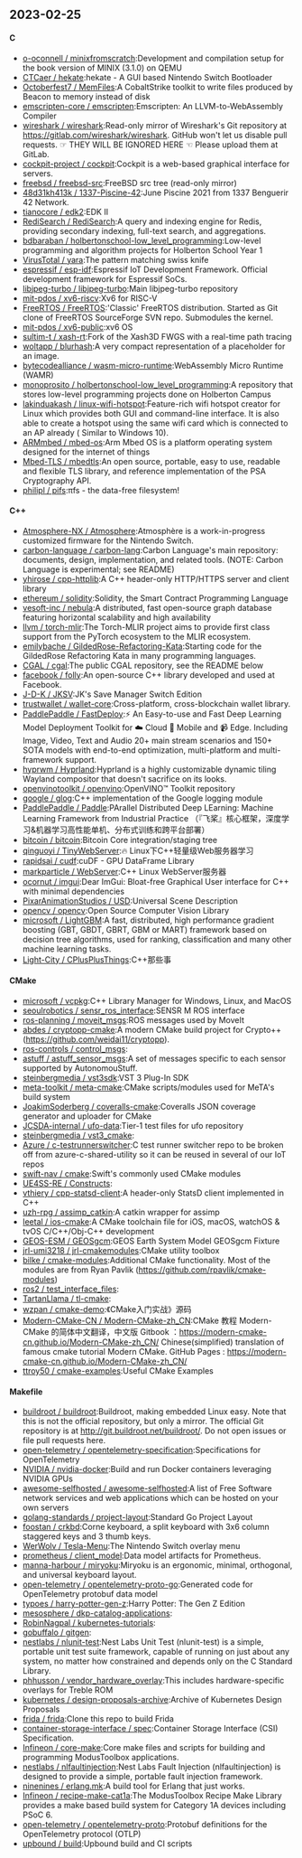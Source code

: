 ## 2023-02-25

#### C
* [o-oconnell / minixfromscratch](https://github.com/o-oconnell/minixfromscratch):Development and compilation setup for the book version of MINIX (3.1.0) on QEMU
* [CTCaer / hekate](https://github.com/CTCaer/hekate):hekate - A GUI based Nintendo Switch Bootloader
* [Octoberfest7 / MemFiles](https://github.com/Octoberfest7/MemFiles):A CobaltStrike toolkit to write files produced by Beacon to memory instead of disk
* [emscripten-core / emscripten](https://github.com/emscripten-core/emscripten):Emscripten: An LLVM-to-WebAssembly Compiler
* [wireshark / wireshark](https://github.com/wireshark/wireshark):Read-only mirror of Wireshark's Git repository at https://gitlab.com/wireshark/wireshark. GitHub won't let us disable pull requests. ☞ THEY WILL BE IGNORED HERE ☜ Please upload them at GitLab.
* [cockpit-project / cockpit](https://github.com/cockpit-project/cockpit):Cockpit is a web-based graphical interface for servers.
* [freebsd / freebsd-src](https://github.com/freebsd/freebsd-src):FreeBSD src tree (read-only mirror)
* [48d31kh413k / 1337-Piscine-42](https://github.com/48d31kh413k/1337-Piscine-42):June Piscine 2021 from 1337 Benguerir 42 Network.
* [tianocore / edk2](https://github.com/tianocore/edk2):EDK II
* [RediSearch / RediSearch](https://github.com/RediSearch/RediSearch):A query and indexing engine for Redis, providing secondary indexing, full-text search, and aggregations.
* [bdbaraban / holbertonschool-low_level_programming](https://github.com/bdbaraban/holbertonschool-low_level_programming):Low-level programming and algorithm projects for Holberton School Year 1
* [VirusTotal / yara](https://github.com/VirusTotal/yara):The pattern matching swiss knife
* [espressif / esp-idf](https://github.com/espressif/esp-idf):Espressif IoT Development Framework. Official development framework for Espressif SoCs.
* [libjpeg-turbo / libjpeg-turbo](https://github.com/libjpeg-turbo/libjpeg-turbo):Main libjpeg-turbo repository
* [mit-pdos / xv6-riscv](https://github.com/mit-pdos/xv6-riscv):Xv6 for RISC-V
* [FreeRTOS / FreeRTOS](https://github.com/FreeRTOS/FreeRTOS):'Classic' FreeRTOS distribution. Started as Git clone of FreeRTOS SourceForge SVN repo. Submodules the kernel.
* [mit-pdos / xv6-public](https://github.com/mit-pdos/xv6-public):xv6 OS
* [sultim-t / xash-rt](https://github.com/sultim-t/xash-rt):Fork of the Xash3D FWGS with a real-time path tracing
* [woltapp / blurhash](https://github.com/woltapp/blurhash):A very compact representation of a placeholder for an image.
* [bytecodealliance / wasm-micro-runtime](https://github.com/bytecodealliance/wasm-micro-runtime):WebAssembly Micro Runtime (WAMR)
* [monoprosito / holbertonschool-low_level_programming](https://github.com/monoprosito/holbertonschool-low_level_programming):A repository that stores low-level programming projects done on Holberton Campus
* [lakinduakash / linux-wifi-hotspot](https://github.com/lakinduakash/linux-wifi-hotspot):Feature-rich wifi hotspot creator for Linux which provides both GUI and command-line interface. It is also able to create a hotspot using the same wifi card which is connected to an AP already ( Similar to Windows 10).
* [ARMmbed / mbed-os](https://github.com/ARMmbed/mbed-os):Arm Mbed OS is a platform operating system designed for the internet of things
* [Mbed-TLS / mbedtls](https://github.com/Mbed-TLS/mbedtls):An open source, portable, easy to use, readable and flexible TLS library, and reference implementation of the PSA Cryptography API.
* [philipl / pifs](https://github.com/philipl/pifs):πfs - the data-free filesystem!

#### C++
* [Atmosphere-NX / Atmosphere](https://github.com/Atmosphere-NX/Atmosphere):Atmosphère is a work-in-progress customized firmware for the Nintendo Switch.
* [carbon-language / carbon-lang](https://github.com/carbon-language/carbon-lang):Carbon Language's main repository: documents, design, implementation, and related tools. (NOTE: Carbon Language is experimental; see README)
* [yhirose / cpp-httplib](https://github.com/yhirose/cpp-httplib):A C++ header-only HTTP/HTTPS server and client library
* [ethereum / solidity](https://github.com/ethereum/solidity):Solidity, the Smart Contract Programming Language
* [vesoft-inc / nebula](https://github.com/vesoft-inc/nebula):A distributed, fast open-source graph database featuring horizontal scalability and high availability
* [llvm / torch-mlir](https://github.com/llvm/torch-mlir):The Torch-MLIR project aims to provide first class support from the PyTorch ecosystem to the MLIR ecosystem.
* [emilybache / GildedRose-Refactoring-Kata](https://github.com/emilybache/GildedRose-Refactoring-Kata):Starting code for the GildedRose Refactoring Kata in many programming languages.
* [CGAL / cgal](https://github.com/CGAL/cgal):The public CGAL repository, see the README below
* [facebook / folly](https://github.com/facebook/folly):An open-source C++ library developed and used at Facebook.
* [J-D-K / JKSV](https://github.com/J-D-K/JKSV):JK's Save Manager Switch Edition
* [trustwallet / wallet-core](https://github.com/trustwallet/wallet-core):Cross-platform, cross-blockchain wallet library.
* [PaddlePaddle / FastDeploy](https://github.com/PaddlePaddle/FastDeploy):⚡️
An Easy-to-use and Fast Deep Learning Model Deployment Toolkit for
☁️
Cloud
📱
Mobile and
📹
Edge. Including Image, Video, Text and Audio 20+ main stream scenarios and 150+ SOTA models with end-to-end optimization, multi-platform and multi-framework support.
* [hyprwm / Hyprland](https://github.com/hyprwm/Hyprland):Hyprland is a highly customizable dynamic tiling Wayland compositor that doesn't sacrifice on its looks.
* [openvinotoolkit / openvino](https://github.com/openvinotoolkit/openvino):OpenVINO™ Toolkit repository
* [google / glog](https://github.com/google/glog):C++ implementation of the Google logging module
* [PaddlePaddle / Paddle](https://github.com/PaddlePaddle/Paddle):PArallel Distributed Deep LEarning: Machine Learning Framework from Industrial Practice （『飞桨』核心框架，深度学习&机器学习高性能单机、分布式训练和跨平台部署）
* [bitcoin / bitcoin](https://github.com/bitcoin/bitcoin):Bitcoin Core integration/staging tree
* [qinguoyi / TinyWebServer](https://github.com/qinguoyi/TinyWebServer):🔥
Linux下C++轻量级Web服务器学习
* [rapidsai / cudf](https://github.com/rapidsai/cudf):cuDF - GPU DataFrame Library
* [markparticle / WebServer](https://github.com/markparticle/WebServer):C++ Linux WebServer服务器
* [ocornut / imgui](https://github.com/ocornut/imgui):Dear ImGui: Bloat-free Graphical User interface for C++ with minimal dependencies
* [PixarAnimationStudios / USD](https://github.com/PixarAnimationStudios/USD):Universal Scene Description
* [opencv / opencv](https://github.com/opencv/opencv):Open Source Computer Vision Library
* [microsoft / LightGBM](https://github.com/microsoft/LightGBM):A fast, distributed, high performance gradient boosting (GBT, GBDT, GBRT, GBM or MART) framework based on decision tree algorithms, used for ranking, classification and many other machine learning tasks.
* [Light-City / CPlusPlusThings](https://github.com/Light-City/CPlusPlusThings):C++那些事

#### CMake
* [microsoft / vcpkg](https://github.com/microsoft/vcpkg):C++ Library Manager for Windows, Linux, and MacOS
* [seoulrobotics / sensr_ros_interface](https://github.com/seoulrobotics/sensr_ros_interface):SENSR M ROS interface
* [ros-planning / moveit_msgs](https://github.com/ros-planning/moveit_msgs):ROS messages used by MoveIt
* [abdes / cryptopp-cmake](https://github.com/abdes/cryptopp-cmake):A modern CMake build project for Crypto++ (https://github.com/weidai11/cryptopp).
* [ros-controls / control_msgs](https://github.com/ros-controls/control_msgs):
* [astuff / astuff_sensor_msgs](https://github.com/astuff/astuff_sensor_msgs):A set of messages specific to each sensor supported by AutonomouStuff.
* [steinbergmedia / vst3sdk](https://github.com/steinbergmedia/vst3sdk):VST 3 Plug-In SDK
* [meta-toolkit / meta-cmake](https://github.com/meta-toolkit/meta-cmake):CMake scripts/modules used for MeTA's build system
* [JoakimSoderberg / coveralls-cmake](https://github.com/JoakimSoderberg/coveralls-cmake):Coveralls JSON coverage generator and uploader for CMake
* [JCSDA-internal / ufo-data](https://github.com/JCSDA-internal/ufo-data):Tier-1 test files for ufo repository
* [steinbergmedia / vst3_cmake](https://github.com/steinbergmedia/vst3_cmake):
* [Azure / c-testrunnerswitcher](https://github.com/Azure/c-testrunnerswitcher):C test runner switcher repo to be broken off from azure-c-shared-utility so it can be reused in several of our IoT repos
* [swift-nav / cmake](https://github.com/swift-nav/cmake):Swift's commonly used CMake modules
* [UE4SS-RE / Constructs](https://github.com/UE4SS-RE/Constructs):
* [vthiery / cpp-statsd-client](https://github.com/vthiery/cpp-statsd-client):A header-only StatsD client implemented in C++
* [uzh-rpg / assimp_catkin](https://github.com/uzh-rpg/assimp_catkin):A catkin wrapper for assimp
* [leetal / ios-cmake](https://github.com/leetal/ios-cmake):A CMake toolchain file for iOS, macOS, watchOS & tvOS C/C++/Obj-C++ development
* [GEOS-ESM / GEOSgcm](https://github.com/GEOS-ESM/GEOSgcm):GEOS Earth System Model GEOSgcm Fixture
* [jrl-umi3218 / jrl-cmakemodules](https://github.com/jrl-umi3218/jrl-cmakemodules):CMake utility toolbox
* [bilke / cmake-modules](https://github.com/bilke/cmake-modules):Additional CMake functionality. Most of the modules are from Ryan Pavlik (https://github.com/rpavlik/cmake-modules)
* [ros2 / test_interface_files](https://github.com/ros2/test_interface_files):
* [TartanLlama / tl-cmake](https://github.com/TartanLlama/tl-cmake):
* [wzpan / cmake-demo](https://github.com/wzpan/cmake-demo):《CMake入门实战》源码
* [Modern-CMake-CN / Modern-CMake-zh_CN](https://github.com/Modern-CMake-CN/Modern-CMake-zh_CN):CMake 教程 Modern-CMake 的简体中文翻译，中文版 Gitbook ：https://modern-cmake-cn.github.io/Modern-CMake-zh_CN/ Chinese(simplified) translation of famous cmake tutorial Modern CMake. GitHub Pages : https://modern-cmake-cn.github.io/Modern-CMake-zh_CN/
* [ttroy50 / cmake-examples](https://github.com/ttroy50/cmake-examples):Useful CMake Examples

#### Makefile
* [buildroot / buildroot](https://github.com/buildroot/buildroot):Buildroot, making embedded Linux easy. Note that this is not the official repository, but only a mirror. The official Git repository is at http://git.buildroot.net/buildroot/. Do not open issues or file pull requests here.
* [open-telemetry / opentelemetry-specification](https://github.com/open-telemetry/opentelemetry-specification):Specifications for OpenTelemetry
* [NVIDIA / nvidia-docker](https://github.com/NVIDIA/nvidia-docker):Build and run Docker containers leveraging NVIDIA GPUs
* [awesome-selfhosted / awesome-selfhosted](https://github.com/awesome-selfhosted/awesome-selfhosted):A list of Free Software network services and web applications which can be hosted on your own servers
* [golang-standards / project-layout](https://github.com/golang-standards/project-layout):Standard Go Project Layout
* [foostan / crkbd](https://github.com/foostan/crkbd):Corne keyboard, a split keyboard with 3x6 column staggered keys and 3 thumb keys.
* [WerWolv / Tesla-Menu](https://github.com/WerWolv/Tesla-Menu):The Nintendo Switch overlay menu
* [prometheus / client_model](https://github.com/prometheus/client_model):Data model artifacts for Prometheus.
* [manna-harbour / miryoku](https://github.com/manna-harbour/miryoku):Miryoku is an ergonomic, minimal, orthogonal, and universal keyboard layout.
* [open-telemetry / opentelemetry-proto-go](https://github.com/open-telemetry/opentelemetry-proto-go):Generated code for OpenTelemetry protobuf data model
* [typoes / harry-potter-gen-z](https://github.com/typoes/harry-potter-gen-z):Harry Potter: The Gen Z Edition
* [mesosphere / dkp-catalog-applications](https://github.com/mesosphere/dkp-catalog-applications):
* [RobinNagpal / kubernetes-tutorials](https://github.com/RobinNagpal/kubernetes-tutorials):
* [gobuffalo / gitgen](https://github.com/gobuffalo/gitgen):
* [nestlabs / nlunit-test](https://github.com/nestlabs/nlunit-test):Nest Labs Unit Test (nlunit-test) is a simple, portable unit test suite framework, capable of running on just about any system, no matter how constrained and depends only on the C Standard Library.
* [phhusson / vendor_hardware_overlay](https://github.com/phhusson/vendor_hardware_overlay):This includes hardware-specific overlays for Treble ROM
* [kubernetes / design-proposals-archive](https://github.com/kubernetes/design-proposals-archive):Archive of Kubernetes Design Proposals
* [frida / frida](https://github.com/frida/frida):Clone this repo to build Frida
* [container-storage-interface / spec](https://github.com/container-storage-interface/spec):Container Storage Interface (CSI) Specification.
* [Infineon / core-make](https://github.com/Infineon/core-make):Core make files and scripts for building and programming ModusToolbox applications.
* [nestlabs / nlfaultinjection](https://github.com/nestlabs/nlfaultinjection):Nest Labs Fault Injection (nlfaultinjection) is designed to provide a simple, portable fault injection framework.
* [ninenines / erlang.mk](https://github.com/ninenines/erlang.mk):A build tool for Erlang that just works.
* [Infineon / recipe-make-cat1a](https://github.com/Infineon/recipe-make-cat1a):The ModusToolbox Recipe Make Library provides a make based build system for Category 1A devices including PSoC 6.
* [open-telemetry / opentelemetry-proto](https://github.com/open-telemetry/opentelemetry-proto):Protobuf definitions for the OpenTelemetry protocol (OTLP)
* [upbound / build](https://github.com/upbound/build):Upbound build and CI scripts
